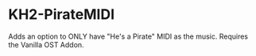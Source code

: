 # KH2-PirateMIDI
Adds an option to ONLY have "He's a Pirate" MIDI as the music. Requires the Vanilla OST Addon.
